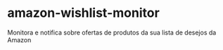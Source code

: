 # amazon-wishlist-monitor
Monitora e notifica sobre ofertas de produtos da sua lista de desejos da Amazon 
